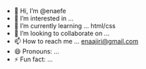 - 👋 Hi, I’m @enaefe
- 👀 I’m interested in ...
- 🌱 I’m currently learning ... html/css
- 💞️ I’m looking to collaborate on ...
- 📫 How to reach me ... enaajiri@gmail.com
- 😄 Pronouns: ...
- ⚡ Fun fact: ...

<!---
enaefe/enaefe is a ✨ special ✨ repository because its `README.md` (this file) appears on your GitHub profile.
You can click the Preview link to take a look at your changes.
--->
